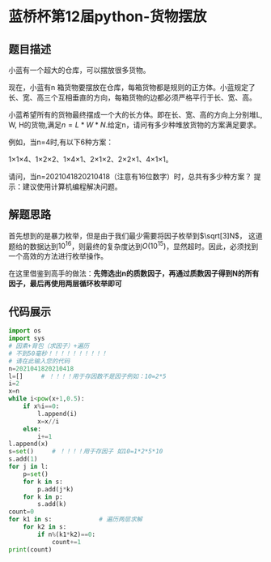 # 蓝桥杯第12届python-货物摆放

## 题目描述
小蓝有一个超大的仓库，可以摆放很多货物。

现在，小蓝有n 箱货物要摆放在仓库，每箱货物都是规则的正方体。小蓝规定了长、宽、高三个互相垂直的方向，每箱货物的边都必须严格平行于长、宽、高。

小蓝希望所有的货物最终摆成一个大的长方体。即在长、宽、高的方向上分别堆L, W, H的货物,满足$n = L * W * N$.给定n，请问有多少种堆放货物的方案满足要求。

例如，当n=4时,有以下6种方案：

1×1×4、1×2×2、1×4×1、2×1×2、2×2×1、4×1×1。

请问，当n=2021041820210418（注意有16位数字）时，总共有多少种方案？
提示：建议使用计算机编程解决问题。

## 解题思路
首先想到的是暴力枚举，但是由于我们最少需要将因子枚举到$\sqrt[3]N$， 这道题给的数据达到$10^{16}$，则最终的复杂度达到$O(10^{15})$，显然超时。因此，必须找到一个高效的方法进行枚举操作。

在这里借鉴到高手的做法：**先筛选出n的质数因子，再通过质数因子得到N的所有因子，最后再使用两层循环枚举即可**

## 代码展示
```py
import os
import sys
# 因素+背包（求因子）+遍历
# 不到50毫秒！！！！！！！！！！
# 请在此输入您的代码
n=2021041820210418
l=[]     # ！！！！用于存因数不是因子例如：10=2*5
i=2
x=n
while i<pow(x+1,0.5):
    if x%i==0:
        l.append(i)
        x=x//i
    else:
        i+=1
l.append(x)
s=set()     # ！！！！用于存因子 如10=1*2*5*10
s.add(1)
for j in l:
    p=set()
    for k in s:
        p.add(j*k)
    for k in p:
        s.add(k)
count=0
for k1 in s:             # 遍历两层求解
    for k2 in s:
        if n%(k1*k2)==0:
            count+=1
print(count)
```